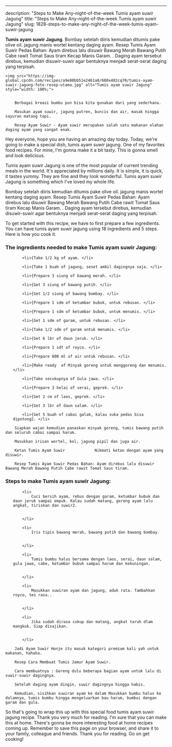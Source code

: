 ---
description: "Steps to Make Any-night-of-the-week Tumis ayam suwir Jagung"
title: "Steps to Make Any-night-of-the-week Tumis ayam suwir Jagung"
slug: 1828-steps-to-make-any-night-of-the-week-tumis-ayam-suwir-jagung

<p>
	<strong>Tumis ayam suwir Jagung</strong>. 
	Bombay setelah diiris kemudian ditumis pake olive oil. jagung manis wortel kentang daging ayam. Resep Tumis Ayam Suwir Pedas Bahan: Ayam direbus lalu disuwir Bawang Merah Bawang Putih Cabe rawit Tomat Saus tiram Kecap Manis Garam. . Daging ayam tersebut direbus, kemudian disuwir-suwir agar bentuknya menjadi serat-serat daging yang terpisah.
</p>
<p>
	
	<img src="https://img-global.cpcdn.com/recipes/a9e80bb51e2461a8/680x482cq70/tumis-ayam-suwir-jagung-foto-resep-utama.jpg" alt="Tumis ayam suwir Jagung" style="width: 100%;">
	
	
		Berbagai kreasi bumbu pun bisa kita gunakan dari yang sederhana.
	
		Masukan ayam suwir, jagung putren, buncis dan air, masak hingga sayuran matang tapi.
	
		Resep Ayam Suwir - Ayam suwir merupakan salah satu makanan olahan daging ayam yang sangat enak.
	
</p>
<p>
	Hey everyone, hope you are having an amazing day today. Today, we're going to make a special dish, tumis ayam suwir jagung. One of my favorites food recipes. For mine, I'm gonna make it a bit tasty. This is gonna smell and look delicious.
</p>
	
<p>
	Tumis ayam suwir Jagung is one of the most popular of current trending meals in the world. It's appreciated by millions daily. It is simple, it is quick, it tastes yummy. They are fine and they look wonderful. Tumis ayam suwir Jagung is something which I've loved my whole life.
</p>
<p>
	Bombay setelah diiris kemudian ditumis pake olive oil. jagung manis wortel kentang daging ayam. Resep Tumis Ayam Suwir Pedas Bahan: Ayam direbus lalu disuwir Bawang Merah Bawang Putih Cabe rawit Tomat Saus tiram Kecap Manis Garam. . Daging ayam tersebut direbus, kemudian disuwir-suwir agar bentuknya menjadi serat-serat daging yang terpisah.
</p>

<p>
To get started with this recipe, we have to first prepare a few ingredients. You can have tumis ayam suwir jagung using 18 ingredients and 5 steps. Here is how you cook it.
</p>

<h3>The ingredients needed to make Tumis ayam suwir Jagung:</h3>

<ol>
	
		<li>{Take 1/2 kg of ayam. </li>
	
		<li>{Take 1 buah of jagung, seset ambil dagingnya saja. </li>
	
		<li>{Prepare 3 siung of bawang merah. </li>
	
		<li>{Get 3 siung of bawang putih. </li>
	
		<li>{Get 1/2 siung of bawang bombay. </li>
	
		<li>{Prepare 1 sdm of ketumbar bubuk, untuk rebusan. </li>
	
		<li>{Prepare 1 sdm of ketumbar bubuk, untuk menumis. </li>
	
		<li>{Get 1 sdm of garam, untuk rebusan. </li>
	
		<li>{Take 1/2 sdm of garam untuk menumis. </li>
	
		<li>{Get 6 lbr of daun jeruk. </li>
	
		<li>{Prepare 1 sdt of royco. </li>
	
		<li>{Prepare 800 ml of air untuk rebusan. </li>
	
		<li>{Make ready  of Minyak goreng untuk menggoreng dan menumis. </li>
	
		<li>{Take secukupnya of Gula jawa. </li>
	
		<li>{Prepare 3 helai of serai, geprek. </li>
	
		<li>{Get 2 cm of laos, geprek. </li>
	
		<li>{Get 3 lbr of daun salam. </li>
	
		<li>{Get 5 buah of cabai galak, kalau suka pedas bisa dipotong2. </li>
	
</ol>
<p>
	
		Siapkan wajan kemudian panaskan minyak goreng, tumis bawang putih dan seluruh cabai sampai harum.
	
		Masukkan irisan wortel, kol, jagung pipil dan juga air.
	
		Ketan Tumis Ayam Suwir ⠀⠀⠀⠀⠀⠀⠀⠀⠀ Nikmati ketan dengan ayam yang disuwir.
	
		Resep Tumis Ayam Suwir Pedas Bahan: Ayam direbus lalu disuwir Bawang Merah Bawang Putih Cabe rawit Tomat Saus tiram.
	
</p>

<h3>Steps to make Tumis ayam suwir Jagung:</h3>

<ol>
	
		<li>
			Cuci bersih ayam, rebus dengan garam, ketumbar bubuk dan daun jeruk sampai empuk. Kalau sudah matang, goreng ayam lalu angkat, tiriskan dan suwir2.
			
			
		</li>
	
		<li>
			Iris tipis bawang merah, bawang putih dan bawang bombay.
			
			
		</li>
	
		<li>
			Tumis bumbu halus bersama dengan laos, serai, daun salam, gula jawa, cabe, ketumbar bubuk sampai harum dan kekuningan.
			
			
		</li>
	
		<li>
			Masukkan suwiran ayam dan jagung, aduk rata. Tambahkan royco, tes rasa..
			
			
		</li>
	
		<li>
			Jika sudah dirasa cukup dan matang, angkat taruh dlam mangkok. Siap disajikan.
			
			
		</li>
	
</ol>

<p>
	
		Jadi Ayam Suwir Honje itu masuk kategori premium kali yah untuk makanan, hahaha.
	
		Resep Cara Membuat Tumis Jamur Ayam Suwir.
	
		Cara membuatnya : Goreng dulu beberapa bagian ayam untuk lalu di suwir-suwir dagingnya.
	
		Setelah daging ayam dingin, suwir dagingnya hingga habis.
	
		Kemudian, sisihkan suwiran ayam ke dalam Masukkan bumbu halus ke dalamnya, tumis bumbu hingga mengeluarkan bau harum, bumbui dengan garam dan gula.
	
</p>

<p>
	So that's going to wrap this up with this special food tumis ayam suwir jagung recipe. Thank you very much for reading. I'm sure that you can make this at home. There's gonna be more interesting food at home recipes coming up. Remember to save this page on your browser, and share it to your family, colleague and friends. Thank you for reading. Go on get cooking!
</p>

